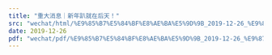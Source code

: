 ```yaml
---
title: "重大消息｜新年趴就在后天！"
src: "wechat/html/%E9%85%B7%E5%84%BF%E8%AE%BA%E5%9D%9B_2019-12-26_%E9%87%8D%E5%A4%A7%E6%B6%88%E6%81%AF%EF%BD%9C%E6%96%B0%E5%B9%B4%E8%B6%B4%E5%B0%B1%E5%9C%A8%E5%90%8E%E5%A4%A9%EF%BC%81.html"
date: 2019-12-26
pdf: "wechat/pdf/%E9%85%B7%E5%84%BF%E8%AE%BA%E5%9D%9B_2019-12-26_%E9%87%8D%E5%A4%A7%E6%B6%88%E6%81%AF%EF%BD%9C%E6%96%B0%E5%B9%B4%E8%B6%B4%E5%B0%B1%E5%9C%A8%E5%90%8E%E5%A4%A9%EF%BC%81.pdf"
---
```

